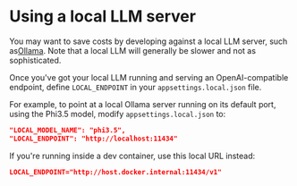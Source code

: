 # Using a local LLM server

You may want to save costs by developing against a local LLM server, such as[Ollama](https://www.ollama.com). Note that a local LLM will generally be slower and not as sophisticated.

Once you've got your local LLM running and serving an OpenAI-compatible endpoint, define `LOCAL_ENDPOINT` in your `appsettings.local.json` file.

For example, to point at a local Ollama server running on its default port, using the Phi3.5 model, modify `appsettings.local.json` to:

```JSON
"LOCAL_MODEL_NAME": "phi3.5",
"LOCAL_ENDPOINT": "http://localhost:11434"
```

If you're running inside a dev container, use this local URL instead:

```JSON
LOCAL_ENDPOINT="http://host.docker.internal:11434/v1"
```

